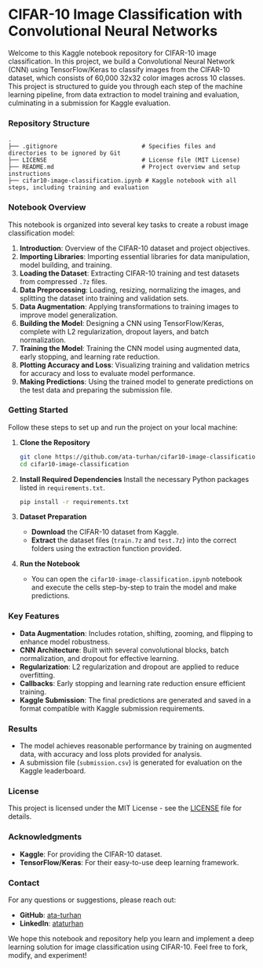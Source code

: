 # CIFAR-10 Image Classification with Convolutional Neural Networks

Welcome to this Kaggle notebook repository for CIFAR-10 image classification. In this project, we build a Convolutional Neural Network (CNN) using TensorFlow/Keras to classify images from the CIFAR-10 dataset, which consists of 60,000 32x32 color images across 10 classes. This project is structured to guide you through each step of the machine learning pipeline, from data extraction to model training and evaluation, culminating in a submission for Kaggle evaluation.

### Repository Structure

```
.
├── .gitignore                        # Specifies files and directories to be ignored by Git
├── LICENSE                           # License file (MIT License)
├── README.md                         # Project overview and setup instructions
├── cifar10-image-classification.ipynb # Kaggle notebook with all steps, including training and evaluation
```

### Notebook Overview

This notebook is organized into several key tasks to create a robust image classification model:

1. **Introduction**: Overview of the CIFAR-10 dataset and project objectives.
2. **Importing Libraries**: Importing essential libraries for data manipulation, model building, and training.
3. **Loading the Dataset**: Extracting CIFAR-10 training and test datasets from compressed `.7z` files.
4. **Data Preprocessing**: Loading, resizing, normalizing the images, and splitting the dataset into training and validation sets.
5. **Data Augmentation**: Applying transformations to training images to improve model generalization.
6. **Building the Model**: Designing a CNN using TensorFlow/Keras, complete with L2 regularization, dropout layers, and batch normalization.
7. **Training the Model**: Training the CNN model using augmented data, early stopping, and learning rate reduction.
8. **Plotting Accuracy and Loss**: Visualizing training and validation metrics for accuracy and loss to evaluate model performance.
9. **Making Predictions**: Using the trained model to generate predictions on the test data and preparing the submission file.

### Getting Started

Follow these steps to set up and run the project on your local machine:

1. **Clone the Repository**
   ```bash
   git clone https://github.com/ata-turhan/cifar10-image-classification.git
   cd cifar10-image-classification
   ```

2. **Install Required Dependencies**
   Install the necessary Python packages listed in `requirements.txt`.
   ```bash
   pip install -r requirements.txt
   ```

3. **Dataset Preparation**
   - **Download** the CIFAR-10 dataset from Kaggle.
   - **Extract** the dataset files (`train.7z` and `test.7z`) into the correct folders using the extraction function provided.

4. **Run the Notebook**
   - You can open the `cifar10-image-classification.ipynb` notebook and execute the cells step-by-step to train the model and make predictions.

### Key Features
- **Data Augmentation**: Includes rotation, shifting, zooming, and flipping to enhance model robustness.
- **CNN Architecture**: Built with several convolutional blocks, batch normalization, and dropout for effective learning.
- **Regularization**: L2 regularization and dropout are applied to reduce overfitting.
- **Callbacks**: Early stopping and learning rate reduction ensure efficient training.
- **Kaggle Submission**: The final predictions are generated and saved in a format compatible with Kaggle submission requirements.

### Results
- The model achieves reasonable performance by training on augmented data, with accuracy and loss plots provided for analysis.
- A submission file (`submission.csv`) is generated for evaluation on the Kaggle leaderboard.

### License
This project is licensed under the MIT License - see the [LICENSE](LICENSE) file for details.

### Acknowledgments
- **Kaggle**: For providing the CIFAR-10 dataset.
- **TensorFlow/Keras**: For their easy-to-use deep learning framework.

### Contact
For any questions or suggestions, please reach out:
- **GitHub**: [ata-turhan](https://github.com/ata-turhan)
- **LinkedIn**: [ataturhan](https://www.linkedin.com/in/ataturhan/)

We hope this notebook and repository help you learn and implement a deep learning solution for image classification using CIFAR-10. Feel free to fork, modify, and experiment!


